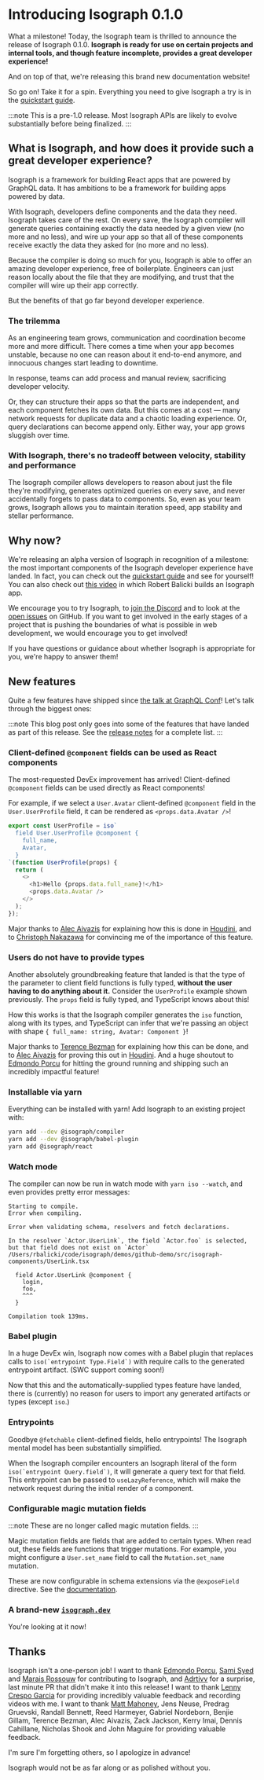 # Introducing Isograph 0.1.0

What a milestone! Today, the Isograph team is thrilled to announce the release of Isograph 0.1.0. **Isograph is ready for use on certain projects and internal tools, and though feature incomplete, provides a great developer experience!**

And on top of that, we're releasing this brand new documentation website!

So go on! Take it for a spin. Everything you need to give Isograph a try is in the [quickstart guide](/docs/quickstart/).

<!-- truncate -->

:::note
This is a pre-1.0 release. Most Isograph APIs are likely to evolve substantially before being finalized.
:::

## What is Isograph, and how does it provide such a great developer experience?

Isograph is a framework for building React apps that are powered by GraphQL data. It has ambitions to be a framework for building apps powered by data.

With Isograph, developers define components and the data they need. Isograph takes care of the rest. On every save, the Isograph compiler will generate queries containing exactly the data needed by a given view (no more and no less), and wire up your app so that all of these components receive exactly the data they asked for (no more and no less).

Because the compiler is doing so much for you, Isograph is able to offer an amazing developer experience, free of boilerplate. Engineers can just reason locally about the file that they are modifying, and trust that the compiler will wire up their app correctly.

But the benefits of that go far beyond developer experience.

### The trilemma

As an engineering team grows, communication and coordination become more and more difficult. There comes a time when your app becomes unstable, because no one can reason about it end-to-end anymore, and innocuous changes start leading to downtime.

In response, teams can add process and manual review, sacrificing developer velocity.

Or, they can structure their apps so that the parts are independent, and each component fetches its own data. But this comes at a cost — many network requests for duplicate data and a chaotic loading experience. Or, query declarations can become append only. Either way, your app grows sluggish over time.

### With Isograph, there's no tradeoff between velocity, stability and performance

The Isograph compiler allows developers to reason about just the file they're modifying, generates optimized queries on every save, and never accidentally forgets to pass data to components. So, even as your team grows, Isograph allows you to maintain iteration speed, app stability and stellar performance.

## Why now?

We're releasing an alpha version of Isograph in recognition of a milestone: the most important components of the Isograph developer experience have landed. In fact, you can check out the [quickstart guide](/docs/quickstart/) and see for yourself! You can also check out [this video](https://www.youtube.com/watch?v=KgEbkH50GLo) in which Robert Balicki builds an Isograph app.

We encourage you to try Isograph, to [join the Discord](https://discord.gg/kDCcN3EDR6) and to look at the [open issues](https://github.com/isographlabs/isograph/issues) on GitHub. If you want to get involved in the early stages of a project that is pushing the boundaries of what is possible in web development, we would encourage you to get involved!

If you have questions or guidance about whether Isograph is appropriate for you, we're happy to answer them!

## New features

Quite a few features have shipped since [the talk at GraphQL Conf](https://www.youtube.com/watch?v=gO65JJRqjuc)! Let's talk through the biggest ones:

:::note
This blog post only goes into some of the features that have landed as part of this release. See the [release notes](/blog/2024/02/15/release-notes-0.1.0/) for a complete list.
:::

### Client-defined `@component` fields can be used as React components

The most-requested DevEx improvement has arrived! Client-defined `@component` fields can be used directly as React components!

For example, if we select a `User.Avatar` client-defined `@component` field in the `User.UserProfile` field, it can be rendered as `<props.data.Avatar />`!

```js
export const UserProfile = iso`
  field User.UserProfile @component {
    full_name,
    Avatar,
  }
`(function UserProfile(props) {
  return (
    <>
      <h1>Hello {props.data.full_name}!</h1>
      <props.data.Avatar />
    </>
  );
});
```

Major thanks to [Alec Aivazis](https://twitter.com/AlecAivazis) for explaining how this is done in [Houdini](https://houdinigraphql.com/), and to [Christoph Nakazawa](https://twitter.com/cpojer) for convincing me of the importance of this feature.

### Users do not have to provide types

Another absolutely groundbreaking feature that landed is that the type of the parameter to client field functions is fully typed, **without the user having to do anything about it.** Consider the `UserProfile` example shown previously. The `props` field is fully typed, and TypeScript knows about this!

How this works is that the Isograph compiler generates the `iso` function, along with its types, and TypeScript can infer that we're passing an object with shape `{ full_name: string, Avatar: Component }`!

Major thanks to [Terence Bezman](https://twitter.com/b_ez_man) for explaining how this can be done, and to [Alec Aivazis](https://twitter.com/AlecAivazis) for proving this out in [Houdini](https://houdinigraphql.com/). And a huge shoutout to [Edmondo Porcu](https://twitter.com/edmondo_po) for hitting the ground running and shipping such an incredibly impactful feature!

### Installable via yarn

Everything can be installed with yarn! Add Isograph to an existing project with:

```sh
yarn add --dev @isograph/compiler
yarn add --dev @isograph/babel-plugin
yarn add @isograph/react
```

### Watch mode

The compiler can now be run in watch mode with `yarn iso --watch`, and even provides pretty error messages:

```
Starting to compile.
Error when compiling.

Error when validating schema, resolvers and fetch declarations.

In the resolver `Actor.UserLink`, the field `Actor.foo` is selected, but that field does not exist on `Actor`
/Users/rbalicki/code/isograph/demos/github-demo/src/isograph-components/UserLink.tsx

  field Actor.UserLink @component {
    login,
    foo,
    ^^^
  }

Compilation took 139ms.
```

### Babel plugin

In a huge DevEx win, Isograph now comes with a Babel plugin that replaces calls to ``iso(`entrypoint Type.Field`)`` with require calls to the generated entrypoint artifact. (SWC support coming soon!)

Now that this and the automatically-supplied types feature have landed, there is (currently) no reason for users to import any generated artifacts or types (except `iso`.)

### Entrypoints

Goodbye `@fetchable` client-defined fields, hello entrypoints! The Isograph mental model has been substantially simplified.

When the Isograph compiler encounters an Isograph literal of the form ``iso(`entrypoint Query.field`)``, it will generate a query text for that field. This entrypoint can be passed to `useLazyReference`, which will make the network request during the initial render of a component.

### Configurable magic mutation fields

:::note
These are no longer called magic mutation fields.
:::

Magic mutation fields are fields that are added to certain types. When read out, these fields are functions that trigger mutations. For example, you might configure a `User.set_name` field to call the `Mutation.set_name` mutation.

These are now configurable in schema extensions via the `@exposeField` directive. See the [documentation](/docs/expose-field-directives/).

### A brand-new [`isograph.dev`](https://isograph.dev)

You're looking at it now!

## Thanks

Isograph isn't a one-person job! I want to thank [Edmondo Porcu](https://twitter.com/edmondo_po), [Sami Syed](https://twitter.com/saminoorsyed) and [Marais Rossouw](https://twitter.com/slightlycode) for contributing to Isograph, and [Adrtivv](https://github.com/adrtivv) for a surprise, last minute PR that didn't make it into this release! I want to thank [Lenny Crespo Garcia](https://twitter.com/leogcrespo) for providing incredibly valuable feedback and recording videos with me. I want to thank [Matt Mahoney](https://twitter.com/mahoneymattj), Jens Neuse, Predrag Gruevski, Randall Bennett, Reed Harmeyer, Gabriel Nordeborn, Benjie Gillam, Terence Bezman, Alec Aivazis, Zack Jackson, Kerry Imai, Dennis Cahillane, Nicholas Shook and John Maguire for providing valuable feedback.

I'm sure I'm forgetting others, so I apologize in advance!

Isograph would not be as far along or as polished without you.
